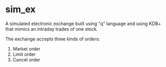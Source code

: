 # sim_ex
A simulated electronic exchange built using "q" language and using KDB+ that mimics an intraday trades of one stock.

The exchange accepts three kinds of orders:
1. Market order 
2. Limit order
3. Cancel order
